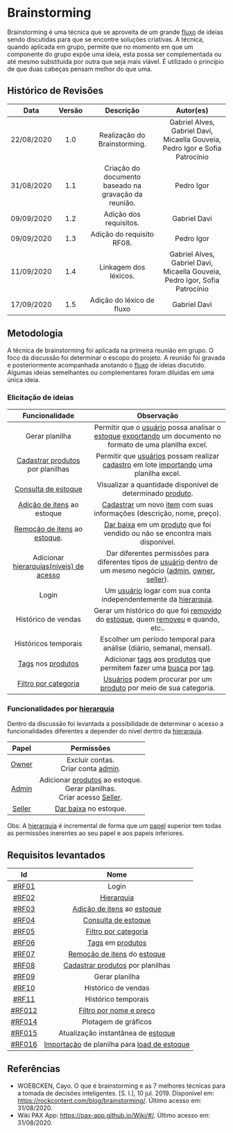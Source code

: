 # Brainstorming

Brainstorming é uma técnica que se aproveita de um grande [fluxo](Modeling/verbo?id=fluxo) de ideias sendo discutidas para que se encontre soluções criativas. A técnica, quando aplicada em grupo, permite que no momento em que um componente do grupo expõe uma ideia, esta possa ser complementada ou até mesmo substituída por outra que seja mais viável. É utilizado o princípio de que duas cabeças pensam melhor do que uma.

## Histórico de Revisões

| Data | Versão | Descrição | Autor(es) |
|:----:|:------:|:---------:|:---------:|
| 22/08/2020 | 1.0 | Realização do Brainstorming. | Gabriel Alves, Gabriel Davi, Micaella Gouveia, Pedro Igor e Sofia Patrocínio |
| 31/08/2020 | 1.1 | Criação do documento baseado na gravação da reunião. | Pedro Igor |
| 09/09/2020 | 1.2 | Adição dos requisitos. | Gabriel Davi |
| 09/09/2020 | 1.3 | Adição do requisito RF08. | Pedro Igor |
| 11/09/2020 | 1.4 | Linkagem dos léxicos. | Gabriel Alves, Gabriel Davi, Micaella Gouveia, Pedro Igor, Sofia Patrocínio |
| 17/09/2020 | 1.5 | Adição do léxico de fluxo | Gabriel Davi |


## Metodologia

A técnica de brainstorming foi aplicada na primeira reunião em grupo. O foco da discussão foi determinar o escopo do projeto. A reunião foi gravada e posteriormente acompanhada anotando o [fluxo](Modeling/verbo?id=fluxo) de ideias discutido. Algumas ideias semelhantes ou complementares foram diluídas em uma única ideia.

### Elicitação de ideias

| Funcionalidade | Observação |
|:--------------:|:----------:|
| Gerar planilha | Permitir que o [usuário](Modeling/objeto?id=usuário) possa analisar o [estoque](Modeling/objeto?id=Estoque) [exportando](Modeling/verbo?id=Exportação) um documento no formato de uma planilha excel. |
| [Cadastrar produtos](Modeling/verbo?id=Cadastrar-Produto) por planilhas | Permitir que [usuários](Modeling/objeto?id=usuário) possam realizar [cadastro](Modeling/verbo?id=Cadastrar-Produto) em lote [importando](Modeling/verbo?id=Importação) uma planilha excel. |
| [Consulta de estoque](Modeling/verbo?id=Consultar-Produto) | Visualizar a quantidade disponível de determinado [produto](Modeling/objeto?id=Produto). |
| [Adição de itens](Modeling/verbo?id=Cadastrar-Produto) ao estoque | [Cadastrar](Modeling/verbo?id=Cadastrar-Produto) um novo [item](Modeling/objeto?id=Produto) com suas informações (descrição, nome, preço). |
| [Remoção de itens](Modeling/verbo?id=Baixa-em-Produto) ao [estoque](Modeling/objeto?id=Estoque). | [Dar baixa](Modeling/verbo?id=Baixa-em-Produto) em um [produto](Modeling/objeto?id=Produto) que foi vendido ou não se encontra mais disponível. |
| Adicionar [hierarquias(níveis) de acesso](Modeling/objeto?id=Papéis-dos-colaboradores) | Dar diferentes permissões para diferentes tipos de [usuário](Modeling/objeto?id=usuário) dentro de um mesmo negócio ([admin](Modeling/objeto?id=admin), [owner](Modeling/objeto?id=Owner), [seller](Modeling/objeto?id=Seller)). |
| Login | Um [usuário](Modeling/objeto?id=usuário) logar com sua conta independentemente da [hierarquia](Modeling/objeto?id=Papéis-dos-colaboradores). |
| Histórico de vendas | Gerar um histórico do que foi [removido](Modeling/verbo?id=Baixa-em-Produto) do [estoque](Modeling/objeto?id=Estoque), quem [removeu](Modeling/verbo?id=Baixa-em-Produto) e quando, etc.. |
| Históricos temporais | Escolher um período temporal para análise (diário, semanal, mensal). |
| [Tags](Modeling/objeto?id=Tag) nos [produtos](Modeling/objeto?id=Produto) | Adicionar [tags](Modeling/objeto?id=Tag) aos [produtos](Modeling/objeto?id=Produto) que permitem fazer uma [busca](Modeling/verbo?id=Consultar-Produto) por [tag](Modeling/objeto?id=Tag). |
| [Filtro por categoria](Modeling/verbo?id=Filtrar-Produtos) | [Usuários](Modeling/objeto?id=usuário) podem procurar por um [produto](Modeling/objeto?id=Produto) por meio de sua categoria. |

### Funcionalidades por [hierarquia]((Modeling/objeto?id=Papéis-dos-colaboradores))

Dentro da discussão foi levantada a possibilidade de determinar o acesso a funcionalidades diferentes a depender do nível dentro da [hierarquia](Modeling/objeto?id=Papéis-dos-colaboradores).

<div>

| Papel | Permissões |
|:-----:|:----------:|
| [Owner](Modeling/objeto?id=Owner) | Excluir contas.<br> Criar conta [admin](Modeling/objeto?id=Admin). |
| [Admin](Modeling/objeto?id=Admin) | Adicionar [produtos](Modeling/objeto?id=Produto) ao estoque.<br> Gerar planilhas.<br> Criar acesso [Seller](Modeling/objeto?id=Seller). |
| [Seller](Modeling/objeto?id=Seller) | [Dar baixa](Modeling/verbo?id=Baixa-em-Produto) no estoque. |

Obs: A [hierarquia](Modeling/objeto?id=Papéis-dos-colaboradores) é incremental de forma que um [papel](Modeling/objeto?id=Papéis-dos-colaboradores) superior tem todas as permissões inerentes ao seu papel e aos papeis inferiores.

</div>

## Requisitos levantados

| Id | Nome |
|:--:|:----:|
| [#RF01](Elicitation/RequisitosElicitados.md?id=requisitos-funcionais) | Login |
| [#RF02](Elicitation/RequisitosElicitados.md?id=requisitos-funcionais) | [Hierarquia](Modeling/objeto?id=Papéis-dos-colaboradores) |
| [#RF03](Elicitation/RequisitosElicitados.md?id=requisitos-funcionais) | [Adição de itens](Modeling/verbo?id=Cadastrar-Produto) ao  [estoque](Modeling/objeto?id=Estoque) |
| [#RF04](Elicitation/RequisitosElicitados.md?id=requisitos-funcionais) | [Consulta de estoque](Modeling/verbo?id=Consultar-Produto) |
| [#RF05](Elicitation/RequisitosElicitados.md?id=requisitos-funcionais) | [Filtro por categoria](Modeling/verbo?id=Filtrar-Produtos) |
| [#RF06](Elicitation/RequisitosElicitados.md?id=requisitos-funcionais) | [Tags](Modeling/objeto?id=Tag) em [produtos](Modeling/objeto?id=Produto) |
| [#RF07](Elicitation/RequisitosElicitados.md?id=requisitos-funcionais) | [Remoção de itens](Modeling/verbo?id=Baixa-em-Produto) do [estoque](Modeling/objeto?id=Estoque) |
| [#RF08](Elicitation/RequisitosElicitados.md?id=requisitos-funcionais) | [Cadastrar produtos](Modeling/verbo?id=Cadastrar-Produto) por planilhas |
| [#RF09](Elicitation/RequisitosElicitados.md?id=requisitos-funcionais) | Gerar planilha |
| [#RF10](Elicitation/RequisitosElicitados.md?id=requisitos-funcionais) | Histórico de vendas |
| [#RF11](Elicitation/RequisitosElicitados.md?id=requisitos-funcionais) | Histórico temporais |
| [#RF012](Elicitation/RequisitosElicitados.md?id=requisitos-funcionais) | [Filtro por nome e preço](Modeling/verbo?id=Filtrar-Produtos) |
| [#RF014](Elicitation/RequisitosElicitados.md?id=requisitos-funcionais) | Plotagem de gráficos |
| [#RF015](Elicitation/RequisitosElicitados.md?id=requisitos-funcionais) | Atualização instantânea de [estoque](Modeling/objeto?id=Estoque) |
| [#RF016](Elicitation/RequisitosElicitados.md?id=requisitos-funcionais) | [Importação](Modeling/verbo?id=Importação) de planilha para [load de estoque](Modeling/verbo?id=Cadastrar-Produto) |

## Referências

- WOEBCKEN, Cayo. O que é brainstorming e as 7 melhores técnicas para a tomada de decisões inteligentes. [S. l.], 10 jul. 2019. Disponível em: <https://rockcontent.com/blog/brainstorming/>. Último acesso em: 31/08/2020.
- Wiki PAX App: <https://pax-app.github.io/Wiki/#/>. Último acesso em: 31/08/2020.
